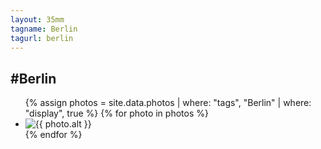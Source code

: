 ```yaml
---
layout: 35mm
tagname: Berlin
tagurl: berlin
---
```


<h2>#Berlin</h2>
<ul class="photo-list berlin">
    {% assign photos = site.data.photos
        | where: "tags", "Berlin"
        | where: "display", true
    %}
    {% for photo in photos %}
    <li class="photo-item jeehye-aos">
        <a class="post-link" disabled>
        <img alt="{{ photo.alt }}" src="{{ photo.link }}">
        </a>
    </li>
    {% endfor %}
</ul>
